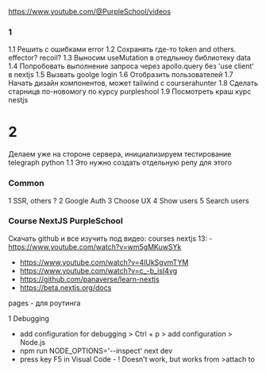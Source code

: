 https://www.youtube.com/@PurpleSchool/videos

### 1
1.1 Решить с ошибками error
1.2 Сохранять где-то token and others. effector? recoil?
1.3 Выносим useMutation в отедльнюу библиотеку data
1.4 Попробовать выполнение запроса через apollo.query без 'use client' в nextjs
1.5 Вызвать goolge login
1.6 Отобразить пользователей
1.7 Начать дизайн компонентов, может tailwind с courserahunter
1.8 Сделать старницв по-новомогу по курсу purpleshool
1.9 Посмотреть краш курс nestjs

# 2 
Делаем уже на стороне сервера, инициализируем тестирование telegraph python
1.1 Это нужно создать отдельную репу для этого

### Common
1 SSR, others ?
2 Google Auth
3 Choose UX
4 Show users
5 Search users




### Course NextJS PurpleSchool
Скачать github и все изучить под видео:
courses nextjs 13:
-https://www.youtube.com/watch?v=wm5gMKuwSYk
- https://www.youtube.com/watch?v=4lUkSgvmTYM
- https://www.youtube.com/watch?v=c_-b_isI4vg
- https://github.com/panaverse/learn-nextjs
- https://beta.nextjs.org/docs

pages - для роутинга

1 Debugging
- add configuration for debugging > Ctrl + p > add configuration > Node.js
- npm run NODE_OPTIONS='--inspect' next dev
- press key F5 in Visual Code - ! Doesn't work, but works from >attach to 